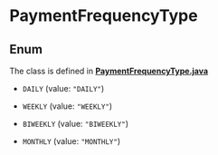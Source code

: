 

# PaymentFrequencyType

## Enum

The class is defined in **[PaymentFrequencyType.java](../../src/main/java/org/openapitools/model/PaymentFrequencyType.java)**


* `DAILY` (value: `"DAILY"`)

* `WEEKLY` (value: `"WEEKLY"`)

* `BIWEEKLY` (value: `"BIWEEKLY"`)

* `MONTHLY` (value: `"MONTHLY"`)



